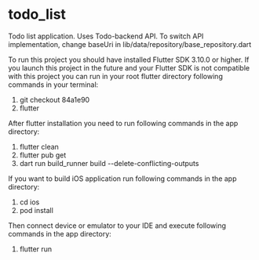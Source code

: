 # todo_list

Todo list application. Uses Todo-backend API. To switch API implementation,
change baseUri in lib/data/repository/base_repository.dart

To run this project you should have installed Flutter SDK 3.10.0 or higher.
If you launch this project in the future and your Flutter SDK is not
compatible with this project you can run in your root flutter directory following commands in your terminal:

1. git checkout 84a1e90
2. flutter

After flutter installation you need to run following commands in the app directory:

1. flutter clean
2. flutter pub get
3. dart run build_runner build --delete-conflicting-outputs

If you want to build iOS application run following commands in the app directory:

1. cd ios
2. pod install

Then connect device or emulator to your IDE and execute following commands in the app directory:

1. flutter run
